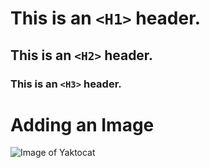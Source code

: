 # This is an `<H1>` header. 
## This is an `<H2>` header.
### This is an `<H3>` header.

# Adding an Image 
![Image of Yaktocat](https://octodex.github.com/images/yaktocat.png)
